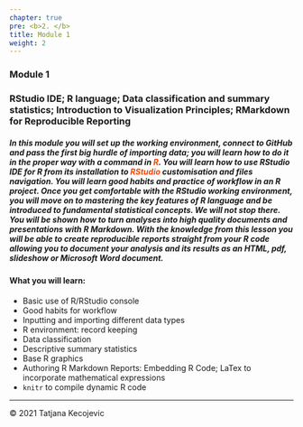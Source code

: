 ```yaml
---
chapter: true
pre: <b>2. </b>
title: Module 1
weight: 2
---
```


### Module 1

### RStudio IDE; R language; Data classification and summary statistics; Introduction to Visualization Principles; RMarkdown for Reproducible Reporting

##### In this module you will set up the working environment, connect to GitHub and pass the first big hurdle of importing data; you will learn how to do it in the proper way with a command in <span style="color:orangered">**R**</span>. You will learn how to use RStudio IDE for R from its installation to <span style="color:orangered">**RStudio**</span> customisation and files navigation. You will learn good habits and practice of workflow in an R project. Once you get comfortable with the RStudio working environment, you will move on to mastering the key features of R language and be introduced to fundamental statistical concepts. We will not stop there. You will be shown how to turn analyses into high quality documents and presentations with R Markdown. With the knowledge from this lesson you will be able to create reproducible reports straight from your R code allowing you to document your analysis and its results as an HTML, pdf, slideshow or Microsoft Word document.


#### What you will learn:

* Basic use of R/RStudio console
* Good habits for workflow
* Inputting and importing different data types
* R environment: record keeping
* Data classification
* Descriptive summary statistics
* Base R graphics
* Authoring R Markdown Reports: Embedding R Code; LaTex to incorporate mathematical expressions
* `knitr` to compile dynamic R code


-----------------------------
© 2021 Tatjana Kecojevic
